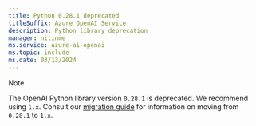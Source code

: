 ```yaml
---
title: Python 0.28.1 deprecated
titleSuffix: Azure OpenAI Service
description: Python library deprecation 
manager: nitinme
ms.service: azure-ai-openai
ms.topic: include
ms.date: 03/13/2024
---
```


> [!NOTE]
> The OpenAI Python library version `0.28.1` is deprecated. We recommend using `1.x`. Consult our [migration guide](../how-to/migration.md) for information on moving from `0.28.1` to `1.x`.
